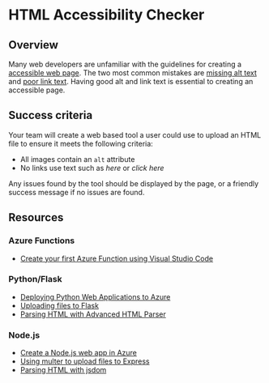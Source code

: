 # HTML Accessibility Checker

## Overview

Many web developers are unfamiliar with the guidelines for creating a [accessible web page](https://accessibility.umn.edu/core-skills-web-developers). The two most common mistakes are [missing alt text](https://accessibility.umn.edu/core-skills/alt-text) and [poor link text](https://accessibility.umn.edu/core-skills/hyperlinks). Having good alt and link text is essential to creating an accessible page.

## Success criteria

Your team will create a web based tool a user could use to upload an HTML file to ensure it meets the following criteria:

- All images contain an `alt` attribute
- No links use text such as *here* or *click here*

Any issues found by the tool should be displayed by the page, or a friendly success message if no issues are found.

## Resources

### Azure Functions

- [Create your first Azure Function using Visual Studio Code](https://docs.microsoft.com/en-us/azure/azure-functions/functions-create-first-function-vs-code)

### Python/Flask

- [Deploying Python Web Applications to Azure](https://medium.com/@GeekTrainer/deploying-python-web-apps-to-azure-app-services-413cc16d4d68)
- [Uploading files to Flask](http://flask.pocoo.org/docs/1.0/patterns/fileuploads/)
- [Parsing HTML with Advanced HTML Parser](https://github.com/kata198/AdvancedHTMLParser)

### Node.js

- [Create a Node.js web app in Azure](https://docs.microsoft.com/en-us/azure/app-service/app-service-web-get-started-nodejs)
- [Using multer to upload files to Express](https://github.com/expressjs/multer#readme)
- [Parsing HTML with jsdom](https://github.com/jsdom/jsdom#readme)
